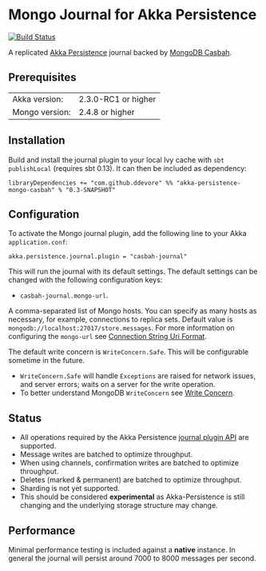 Mongo Journal for Akka Persistence
==================================

[![Build Status](https://travis-ci.org/ddevore/akka-persistence-mongo.png?branch=master)](https://travis-ci.org/ddevore/akka-persistence-mongo)

A replicated [Akka Persistence](http://doc.akka.io/docs/akka/2.3.0-RC1/scala/persistence.html) journal backed by [MongoDB Casbah](http://mongodb.github.io/casbah/).

Prerequisites
-------------

<table border="0">
  <tr>
    <td>Akka version: </td>
    <td>2.3.0-RC1 or higher</td>
  </tr>
  <tr>
    <td>Mongo version: </td>
    <td>2.4.8 or higher</td>
  </tr>
</table>

Installation
------------

Build and install the journal plugin to your local Ivy cache with `sbt publishLocal` (requires sbt 0.13). It can then be included as dependency:

    libraryDependencies += "com.github.ddevore" %% "akka-persistence-mongo-casbah" % "0.3-SNAPSHOT"

Configuration
-------------

To activate the Mongo journal plugin, add the following line to your Akka `application.conf`:

    akka.persistence.journal.plugin = "casbah-journal"

This will run the journal with its default settings. The default settings can be changed with the following configuration keys:

- `casbah-journal.mongo-url`.

A comma-separated list of Mongo hosts. You can specify as many hosts as necessary, for example, connections to replica sets. Default value is `mongodb://localhost:27017/store.messages`. For more information on configuring the `mongo-url` see [Connection String Uri Format](http://docs.mongodb.org/manual/reference/connection-string/).

The default write concern is `WriteConcern.Safe`. This will be configurable sometime in the future.

- `WriteConcern.Safe` will handle `Exceptions` are raised for network issues, and server errors; waits on a server for the write operation.
- To better understand MongoDB `WriteConcern` see [Write Concern](http://docs.mongodb.org/manual/core/write-concern/).

Status
------

- All operations required by the Akka Persistence [journal plugin API](http://doc.akka.io/docs/akka/2.3.0-RC1/scala/persistence.html#journal-plugin-api) are supported.
- Message writes are batched to optimize throughput.
- When using channels, confirmation writes are batched to optimize throughput.
- Deletes (marked & permanent) are batched to optimize throughput.
- Sharding is not yet supported.
- This should be considered **experimental** as Akka-Persistence is still changing and the underlying storage structure may change.

Performance
-----------

Minimal performance testing is included against a **native** instance. In general the journal will persist around 7000 to 8000 messages per second.

